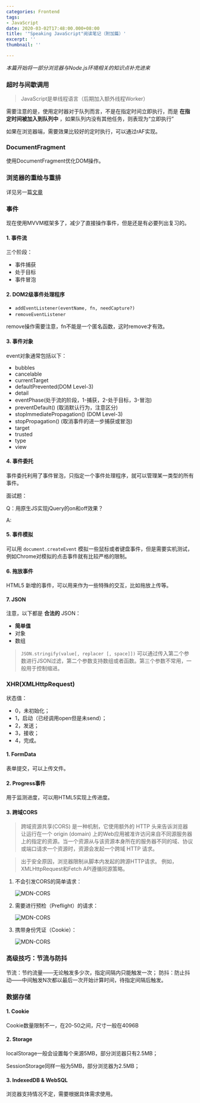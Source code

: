 ```yaml
---
categories: Frontend
tags:
- JavaScript
date: 2020-03-02T17:48:00.000+08:00
title: '"Speaking JavaScript"阅读笔记（附加篇）'
excerpt: ''
thumbnail: ''

---
```

_本篇开始将一部分浏览器与Node.js环境相关的知识点补充进来_

### 超时与间歇调用

> JavaScript是单线程语言（后期加入额外线程Worker）

需要注意的是，使用定时器对于队列而言，不是在指定时间立即执行，而是 __在指定时间被加入到队列中__ ，如果队列内没有其他任务，则表现为“立即执行”

如果在浏览器端，需要效果比较好的定时执行，可以通过rAF实现。

### DocumentFragment

使用DocumentFragment优化DOM操作。

### 浏览器的重绘与重排

详见另一篇[文章](https://blog.sparking.app/post?id=fe%252F%25E6%25B5%258F%25E8%25A7%2588%25E5%2599%25A8%25E7%259A%2584%25E9%2587%258D%25E7%25BB%2598-repaint-%25E4%25B8%258E%25E9%2587%258D%25E6%258E%2592-reflow-%25E6%259C%25BA%25E5%2588%25B6 "重绘与重排")

### 事件

现在使用MVVM框架多了，减少了直接操作事件，但是还是有必要列出复习的。

#### 1. 事件流

三个阶段：

* 事件捕获
* 处于目标
* 事件冒泡

#### 2. DOM2级事件处理程序

* `addEventListener(eventName, fn, needCapture?)`
* `removeEventListener`

remove操作需要注意，fn不能是一个匿名函数，这时remove才有效。

#### 3. 事件对象

event对象通常包括以下：

* bubbles
* cancelable
* currentTarget
* defaultPrevented(DOM Level-3)
* detail
* eventPhase(处于流的阶段，1-捕获，2-处于目标，3-冒泡)
* preventDefault() (取消默认行为，注意区分)
* stopImmediatePropagation() (DOM Level-3)
* stopPropagation() (取消事件的进一步捕获或冒泡)
* target
* trusted
* type
* view

#### 4. 事件委托

事件委托利用了事件冒泡，只指定一个事件处理程序，就可以管理某一类型的所有事件。

面试题：

Q：用原生JS实现jQuery的on和off效果？

A:

#### 5. 事件模拟

可以用 `document.createEvent` 模拟一些鼠标或者键盘事件，但是需要实机测试，例如Chrome对模拟的点击事件就有比较严格的限制。

#### 6. 拖放事件

HTML5 新增的事件，可以用来作为一些特殊的交互，比如拖放上传等。

#### 7. JSON

注意，以下都是 **合法的** JSON：

* **简单值**
* 对象
* 数组

> `JSON.stringify(value[, replacer [, space]])` 可以通过传入第二个参数进行JSON过滤，第二个参数支持数组或者函数。第三个参数不常用，一般用于控制缩进。

### XHR(XMLHttpRequest)

状态值：

* 0，未初始化；
* 1，启动（已经调用open但是未send）；
* 2，发送；
* 3，接收；
* 4，完成。

#### 1. FormData

表单提交，可以上传文件。

#### 2. Progress事件

用于监测进度，可以用HTML5实现上传进度。

#### 3. 跨域CORS

> 跨域资源共享(CORS) 是一种机制，它使用额外的 HTTP 头来告诉浏览器  让运行在一个 origin (domain) 上的Web应用被准许访问来自不同源服务器上的指定的资源。当一个资源从与该资源本身所在的服务器不同的域、协议或端口请求一个资源时，资源会发起一个跨域 HTTP 请求。

> 出于安全原因，浏览器限制从脚本内发起的跨源HTTP请求。 例如，XMLHttpRequest和Fetch API遵循同源策略。

1. 不会引发CORS的简单请求：

   ![MDN-CORS](/media/CORS_simple-request.png)
2. 需要进行预检（Preflight）的请求：

   ![MDN-CORS](/media/CORS_preflight-request.png)
3. 携带身份凭证（Cookie）：

   ![MDN-CORS](/media/CORS_with-credit.png)
   
### 高级技巧：节流与防抖

节流：节约流量——无论触发多少次，指定间隔内只能触发一次；
防抖：防止抖动——中间触发N次都以最后一次开始计算时间，待指定间隔后触发。

### 数据存储

#### 1. Cookie

Cookie数量限制不一，在20-50之间，尺寸一般在4096B

#### 2. Storage

localStorage一般会设置每个来源5MB，部分浏览器只有2.5MB；

SessionStorage同样一般为5MB，部分浏览器为2.5MB；

#### 3. IndexedDB & WebSQL

浏览器支持情况不定，需要根据具体需求使用。